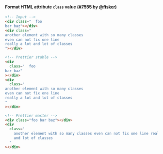 #### Format HTML attribute `class` value ([#7555](https://github.com/prettier/prettier/pull/7555) by [@fisker](https://github.com/fisker))

<!-- prettier-ignore -->
```html
<!-- Input -->
<div class="  foo
bar baz"></div>
<div class="
another element with so many classes
even can not fix one line
really a lot and lot of classes
"></div>

<!-- Prettier stable -->
<div
  class="  foo
bar baz"
></div>
<div
  class="
another element with so many classes
even can not fix one line
really a lot and lot of classes
"
></div>

<!-- Prettier master -->
<div class="foo bar baz"></div>
<div
  class="
    another element with so many classes even can not fix one line really a lot
    and lot of classes
  "
></div>
```
